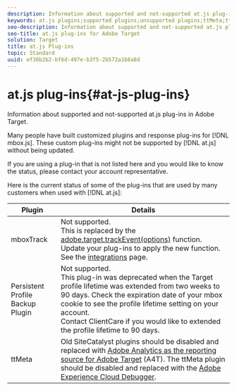 ```yaml
---
description: Information about supported and not-supported at.js plug-ins in Target.
keywords: at.js plugins;supported plugins;unsupported plugins;ttMeta;ttmeta;mboxTrack
seo-description: Information about supported and not-supported at.js plug-ins for Adobe Target.
seo-title: at.js plug-ins for Adobe Target
solution: Target
title: at.js Plug-ins
topic: Standard
uuid: ef36b2b2-bf6d-497e-b3f5-2b572a1b8a8d
---
```


# at.js plug-ins{#at-js-plug-ins}

Information about supported and not-supported at.js plug-ins in Adobe Target.

Many people have built customized plugins and response plug-ins for [!DNL mbox.js]. These custom plug-ins might not be supported by [!DNL at.js] without being updated.

If you are using a plug-in that is not listed here and you would like to know the status, please contact your account representative.

Here is the current status of some of the plug-ins that are used by many customers when used with [!DNL at.js]: 

|Plugin|Details|
|--- |--- |
|mboxTrack|Not supported.<br>This is replaced by the [adobe.target.trackEvent(options)](/help/c-implementing-target/c-implementing-target-for-client-side-web/adobe-target-trackevent.md) function. Update your plug-ins to apply the new function.<br>See the [integrations](/help/c-implementing-target/c-implementing-target-for-client-side-web/c-how-atjs-works/target-atjs-integrations.md) page.|
|Persistent Profile Backup Plugin|Not supported.<br>This plug-in was deprecated when the  Target profile lifetime was extended from two weeks to 90 days. Check the expiration date of your mbox cookie to see the profile lifetime setting on your account.<br>Contact ClientCare if you would like to extended the profile lifetime to 90 days.|
|ttMeta|Old SiteCatalyst plugins should be disabled and replaced with [Adobe Analytics as the reporting source for Adobe Target](/help/c-integrating-target-with-mac/a4t/a4t.md) (A4T). The ttMeta plugin should be disabled and replaced with the [Adobe Experience Cloud Debugger](https://chrome.google.com/webstore/detail/adobe-experience-cloud-de/ocdmogmohccmeicdhlhhgepeaijenapj).|